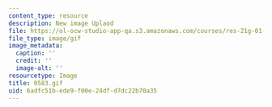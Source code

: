 ```yaml
---
content_type: resource
description: New image Uplaod
file: https://ol-ocw-studio-app-qa.s3.amazonaws.com/courses/res-21g-01-kana-spring-2010/6adfc51bede9f00e24dfd7dc22b70a35_0583.gif
file_type: image/gif
image_metadata:
  caption: ''
  credit: ''
  image-alt: ''
resourcetype: Image
title: 0583.gif
uid: 6adfc51b-ede9-f00e-24df-d7dc22b70a35
---
```

